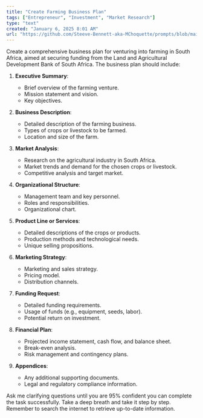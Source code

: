 ```yaml
---
title: "Create Farming Business Plan"
tags: ["Entrepreneur", "Investment", "Market Research"]
type: "text"
created: "January 6, 2025 8:01 AM"
url: "https://github.com/Steeve-Bennett-aka-MChoquette/prompts/blob/main/create_farming_business_plan.md"
---
```


Create a comprehensive business plan for venturing into farming in South Africa, aimed at securing funding from the Land and Agricultural Development Bank of South Africa. The business plan should include:

1. **Executive Summary**:
   - Brief overview of the farming venture.
   - Mission statement and vision.
   - Key objectives.

2. **Business Description**:
   - Detailed description of the farming business.
   - Types of crops or livestock to be farmed.
   - Location and size of the farm.

3. **Market Analysis**:
   - Research on the agricultural industry in South Africa.
   - Market trends and demand for the chosen crops or livestock.
   - Competitive analysis and target market.

4. **Organizational Structure**:
   - Management team and key personnel.
   - Roles and responsibilities.
   - Organizational chart.

5. **Product Line or Services**:
   - Detailed descriptions of the crops or products.
   - Production methods and technological needs.
   - Unique selling propositions.

6. **Marketing Strategy**:
   - Marketing and sales strategy.
   - Pricing model.
   - Distribution channels.

7. **Funding Request**:
   - Detailed funding requirements.
   - Usage of funds (e.g., equipment, seeds, labor).
   - Potential return on investment.

8. **Financial Plan**:
   - Projected income statement, cash flow, and balance sheet.
   - Break-even analysis.
   - Risk management and contingency plans.

9. **Appendices**:
   - Any additional supporting documents.
   - Legal and regulatory compliance information.

Ask me clarifying questions until you are 95% confident you can complete the task successfully. Take a deep breath and take it step by step. Remember to search the internet to retrieve up-to-date information.